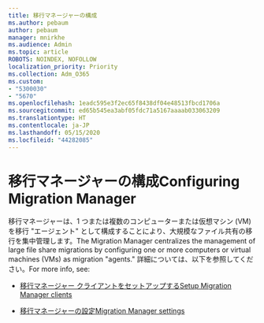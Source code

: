 ```yaml
---
title: 移行マネージャーの構成
ms.author: pebaum
author: pebaum
manager: mnirkhe
ms.audience: Admin
ms.topic: article
ROBOTS: NOINDEX, NOFOLLOW
localization_priority: Priority
ms.collection: Adm_O365
ms.custom:
- "5300030"
- "5670"
ms.openlocfilehash: 1eadc595e3f2ec65f8438df04e48513fbcd1706a
ms.sourcegitcommit: ed65b545ea3abf05fdc71a5167aaaab033063209
ms.translationtype: HT
ms.contentlocale: ja-JP
ms.lasthandoff: 05/15/2020
ms.locfileid: "44282085"
---
```

# <a name="configuring-migration-manager"></a><span data-ttu-id="658cf-102">移行マネージャーの構成</span><span class="sxs-lookup"><span data-stu-id="658cf-102">Configuring Migration Manager</span></span>

<span data-ttu-id="658cf-103">移行マネージャーは、1 つまたは複数のコンピューターまたは仮想マシン (VM) を移行 "エージェント" として構成することにより、大規模なファイル共有の移行を集中管理します。</span><span class="sxs-lookup"><span data-stu-id="658cf-103">The Migration Manager centralizes the management of large file share migrations by configuring one or more computers or virtual machines (VMs) as migration "agents."</span></span> <span data-ttu-id="658cf-104">詳細については、以下を参照してください。</span><span class="sxs-lookup"><span data-stu-id="658cf-104">For more info, see:</span></span>

- [<span data-ttu-id="658cf-105">移行マネージャー クライアントをセットアップする</span><span class="sxs-lookup"><span data-stu-id="658cf-105">Setup Migration Manager clients</span></span>](https://docs.microsoft.com/sharepointmigration/mm-setup-clients)

- [<span data-ttu-id="658cf-106">移行マネージャーの設定</span><span class="sxs-lookup"><span data-stu-id="658cf-106">Migration Manager settings</span></span>](https://docs.microsoft.com/sharepointmigration/mm-settings)
